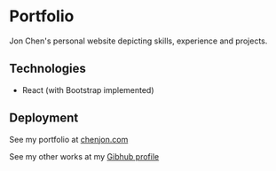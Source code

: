 # Portfolio
Jon Chen's personal website depicting skills, experience and projects.

## Technologies
- React (with Bootstrap implemented)

## Deployment
See my portfolio at [chenjon.com](https://www.chenjon.com)

See my other works at my [Gibhub profile](https://www.github.com/jchen2190)